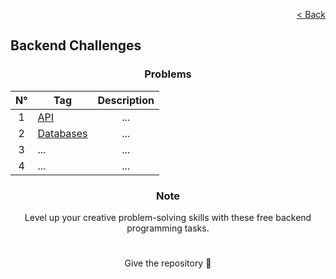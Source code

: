 <p align="right">
  <a href="/README.md">< Back</a>
</p>

<h2>Backend Challenges</h2>

<h3 align="center">Problems</h3>

<div align="center">

| N° | Tag 	| Description 	|
|:---: |---	|:---:	|
| 1 | [API](./api/home.md)	| ... 	|
| 2 | [Databases](./databases/home.md) 	| ... 	|
| 3 | ... 	| ... 	|
| 4 | ... 	| ... 	|

</div>

<h3 align="center">Note</h3>

<p align="center">
  Level up your creative problem-solving skills with these free backend programming tasks.
</p>

#

<p align="center">Give the repository 🌟<p>

